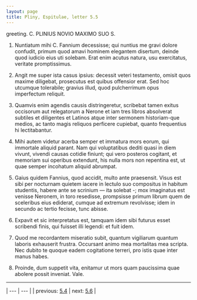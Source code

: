```yaml
---
layout: page
title: Pliny, Espitulae, letter 5.5
---
```


greeting. C. PLINIUS NOVIO MAXIMO SUO S.



1. Nuntiatum mihi C. Fannium decessisse; qui nuntius me gravi dolore confudit, primum quod amavi hominem elegantem disertum, deinde quod iudicio eius uti solebam. Erat enim acutus natura, usu exercitatus, veritate promptissimus.



2. Angit me super ista casus ipsius: decessit veteri testamento, omisit quos maxime diligebat, prosecutus est quibus offensior erat. Sed hoc utcumque tolerabile; gravius illud, quod pulcherrimum opus imperfectum reliquit.



3. Quamvis enim agendis causis distringeretur, scribebat tamen exitus occisorum aut relegatorum a Nerone et iam tres libros absolverat subtiles et diligentes et Latinos atque inter sermonem historiam-que medios, ac tanto magis reliquos perficere cupiebat, quanto frequentius hi lectitabantur.



4. Mihi autem videtur acerba semper et immatura mors eorum, qui immortale aliquid parant. Nam qui voluptatibus dediti quasi in diem vivunt, vivendi causas cotidie finiunt; qui vero posteros cogitant, et memoriam sui operibus extendunt, his nulla mors non repentina est, ut quae semper incohatum aliquid abrumpat.



5. Gaius quidem Fannius, quod accidit, multo ante praesensit. Visus est sibi per nocturnam quietem iacere in lectulo suo compositus in habitum studentis, habere ante se scrinium — ita solebat -; mox imaginatus est venisse Neronem, in toro resedisse, prompsisse primum librum quem de sceleribus eius ediderat, cumque ad extremum revolvisse; idem in secundo ac tertio fecisse, tunc abisse.



6. Expavit et sic interpretatus est, tamquam idem sibi futurus esset scribendi finis, qui fuisset illi legendi: et fuit idem.



7. Quod me recordantem miseratio subit, quantum vigiliarum quantum laboris exhauserit frustra. Occursant animo mea mortalitas mea scripta. Nec dubito te quoque eadem cogitatione terreri, pro istis quae inter manus habes.



8. Proinde, dum suppetit vita, enitamur ut mors quam paucissima quae abolere possit inveniat. Vale.



---

| --- | --- |
| previous: [5.4](../5.4/) | next: [5.6](../5.6/) |